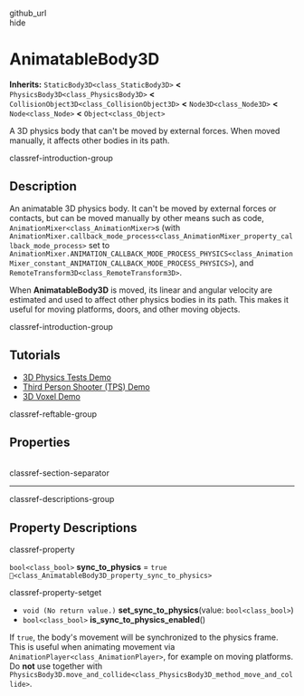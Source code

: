 github\_url  
hide

# AnimatableBody3D

**Inherits:** `StaticBody3D<class_StaticBody3D>` **&lt;**
`PhysicsBody3D<class_PhysicsBody3D>` **&lt;**
`CollisionObject3D<class_CollisionObject3D>` **&lt;**
`Node3D<class_Node3D>` **&lt;** `Node<class_Node>` **&lt;**
`Object<class_Object>`

A 3D physics body that can't be moved by external forces. When moved
manually, it affects other bodies in its path.

classref-introduction-group

## Description

An animatable 3D physics body. It can't be moved by external forces or
contacts, but can be moved manually by other means such as code,
`AnimationMixer<class_AnimationMixer>`s (with
`AnimationMixer.callback_mode_process<class_AnimationMixer_property_callback_mode_process>`
set to
`AnimationMixer.ANIMATION_CALLBACK_MODE_PROCESS_PHYSICS<class_AnimationMixer_constant_ANIMATION_CALLBACK_MODE_PROCESS_PHYSICS>`),
and `RemoteTransform3D<class_RemoteTransform3D>`.

When **AnimatableBody3D** is moved, its linear and angular velocity are
estimated and used to affect other physics bodies in its path. This
makes it useful for moving platforms, doors, and other moving objects.

classref-introduction-group

## Tutorials

-   [3D Physics Tests
    Demo](https://godotengine.org/asset-library/asset/2747)
-   [Third Person Shooter (TPS)
    Demo](https://godotengine.org/asset-library/asset/2710)
-   [3D Voxel Demo](https://godotengine.org/asset-library/asset/2755)

classref-reftable-group

## Properties

<table>
<tbody>
<tr>
</tr>
</tbody>
</table>

classref-section-separator

------------------------------------------------------------------------

classref-descriptions-group

## Property Descriptions

classref-property

`bool<class_bool>` **sync\_to\_physics** = `true`
`🔗<class_AnimatableBody3D_property_sync_to_physics>`

classref-property-setget

-   `void (No return value.)` **set\_sync\_to\_physics**(value:
    `bool<class_bool>`)
-   `bool<class_bool>` **is\_sync\_to\_physics\_enabled**()

If `true`, the body's movement will be synchronized to the physics
frame. This is useful when animating movement via
`AnimationPlayer<class_AnimationPlayer>`, for example on moving
platforms. Do **not** use together with
`PhysicsBody3D.move_and_collide<class_PhysicsBody3D_method_move_and_collide>`.
